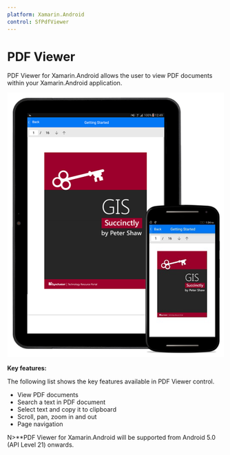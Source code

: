 ```yaml
---
platform: Xamarin.Android
control: SfPdfViewer
---
```


# PDF Viewer

PDF Viewer for Xamarin.Android allows the user to view PDF documents within your Xamarin.Android application. 

![](pdfviewer_images/pdfviewer.png)

**Key features:**

The following list shows the key features available in PDF Viewer control.

* View PDF documents
* Search a text in PDF document
* Select text and copy it to clipboard
* Scroll, pan, zoom in and out
* Page navigation

N>**PDF Viewer for Xamarin.Android will be supported from Android 5.0 (API Level 21) onwards.

